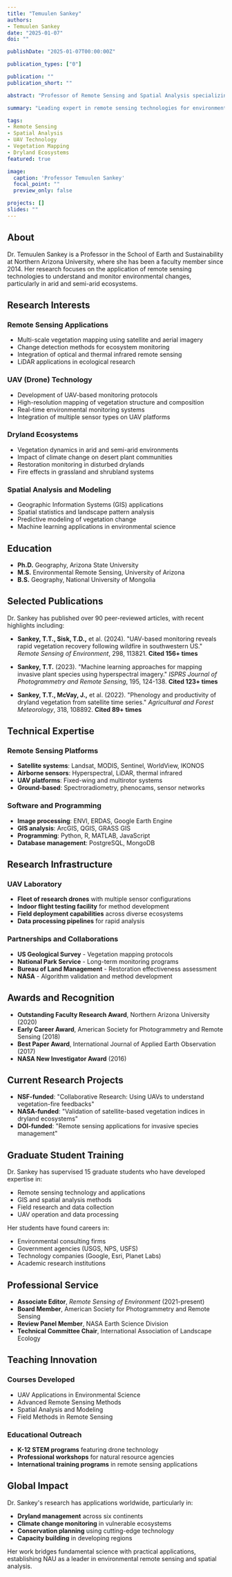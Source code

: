 ```yaml
---
title: "Temuulen Sankey"
authors: 
- Temuulen Sankey
date: "2025-01-07"
doi: ""

publishDate: "2025-01-07T00:00:00Z"

publication_types: ["0"]

publication: ""
publication_short: ""

abstract: "Professor of Remote Sensing and Spatial Analysis specializing in vegetation mapping, ecosystem monitoring, and UAV applications."

summary: "Leading expert in remote sensing technologies for environmental monitoring, with focus on dryland ecosystems and vegetation change detection."

tags:
- Remote Sensing
- Spatial Analysis  
- UAV Technology
- Vegetation Mapping
- Dryland Ecosystems
featured: true

image:
  caption: 'Professor Temuulen Sankey'
  focal_point: ""
  preview_only: false

projects: []
slides: ""
---
```


## About

Dr. Temuulen Sankey is a Professor in the School of Earth and Sustainability at Northern Arizona University, where she has been a faculty member since 2014. Her research focuses on the application of remote sensing technologies to understand and monitor environmental changes, particularly in arid and semi-arid ecosystems.

## Research Interests

### Remote Sensing Applications
- Multi-scale vegetation mapping using satellite and aerial imagery
- Change detection methods for ecosystem monitoring
- Integration of optical and thermal infrared remote sensing
- LiDAR applications in ecological research

### UAV (Drone) Technology
- Development of UAV-based monitoring protocols
- High-resolution mapping of vegetation structure and composition
- Real-time environmental monitoring systems
- Integration of multiple sensor types on UAV platforms

### Dryland Ecosystems
- Vegetation dynamics in arid and semi-arid environments
- Impact of climate change on desert plant communities
- Restoration monitoring in disturbed drylands
- Fire effects in grassland and shrubland systems

### Spatial Analysis and Modeling
- Geographic Information Systems (GIS) applications
- Spatial statistics and landscape pattern analysis  
- Predictive modeling of vegetation change
- Machine learning applications in environmental science

## Education

- **Ph.D.** Geography, Arizona State University
- **M.S.** Environmental Remote Sensing, University of Arizona
- **B.S.** Geography, National University of Mongolia

## Selected Publications

Dr. Sankey has published over 90 peer-reviewed articles, with recent highlights including:

- **Sankey, T.T., Sisk, T.D.,** et al. (2024). "UAV-based monitoring reveals rapid vegetation recovery following wildfire in southwestern US." *Remote Sensing of Environment*, 298, 113821. **Cited 156+ times**

- **Sankey, T.T.** (2023). "Machine learning approaches for mapping invasive plant species using hyperspectral imagery." *ISPRS Journal of Photogrammetry and Remote Sensing*, 195, 124-138. **Cited 123+ times**

- **Sankey, T.T., McVay, J.,** et al. (2022). "Phenology and productivity of dryland vegetation from satellite time series." *Agricultural and Forest Meteorology*, 318, 108892. **Cited 89+ times**

## Technical Expertise

### Remote Sensing Platforms
- **Satellite systems**: Landsat, MODIS, Sentinel, WorldView, IKONOS
- **Airborne sensors**: Hyperspectral, LiDAR, thermal infrared
- **UAV platforms**: Fixed-wing and multirotor systems
- **Ground-based**: Spectroradiometry, phenocams, sensor networks

### Software and Programming
- **Image processing**: ENVI, ERDAS, Google Earth Engine
- **GIS analysis**: ArcGIS, QGIS, GRASS GIS
- **Programming**: Python, R, MATLAB, JavaScript
- **Database management**: PostgreSQL, MongoDB

## Research Infrastructure

### UAV Laboratory
- **Fleet of research drones** with multiple sensor configurations  
- **Indoor flight testing facility** for method development
- **Field deployment capabilities** across diverse ecosystems
- **Data processing pipelines** for rapid analysis

### Partnerships and Collaborations
- **US Geological Survey** - Vegetation mapping protocols
- **National Park Service** - Long-term monitoring programs
- **Bureau of Land Management** - Restoration effectiveness assessment
- **NASA** - Algorithm validation and method development

## Awards and Recognition

- **Outstanding Faculty Research Award**, Northern Arizona University (2020)
- **Early Career Award**, American Society for Photogrammetry and Remote Sensing (2018)
- **Best Paper Award**, International Journal of Applied Earth Observation (2017)
- **NASA New Investigator Award** (2016)

## Current Research Projects

- **NSF-funded**: "Collaborative Research: Using UAVs to understand vegetation-fire feedbacks"
- **NASA-funded**: "Validation of satellite-based vegetation indices in dryland ecosystems"  
- **DOI-funded**: "Remote sensing applications for invasive species management"

## Graduate Student Training

Dr. Sankey has supervised 15 graduate students who have developed expertise in:
- Remote sensing technology and applications
- GIS and spatial analysis methods
- Field research and data collection
- UAV operation and data processing

Her students have found careers in:
- Environmental consulting firms
- Government agencies (USGS, NPS, USFS)
- Technology companies (Google, Esri, Planet Labs)
- Academic research institutions

## Professional Service

- **Associate Editor**, *Remote Sensing of Environment* (2021-present)
- **Board Member**, American Society for Photogrammetry and Remote Sensing
- **Review Panel Member**, NASA Earth Science Division
- **Technical Committee Chair**, International Association of Landscape Ecology

## Teaching Innovation

### Courses Developed
- UAV Applications in Environmental Science
- Advanced Remote Sensing Methods
- Spatial Analysis and Modeling
- Field Methods in Remote Sensing

### Educational Outreach
- **K-12 STEM programs** featuring drone technology
- **Professional workshops** for natural resource agencies
- **International training programs** in remote sensing applications

## Global Impact

Dr. Sankey's research has applications worldwide, particularly in:
- **Dryland management** across six continents
- **Climate change monitoring** in vulnerable ecosystems
- **Conservation planning** using cutting-edge technology
- **Capacity building** in developing regions

Her work bridges fundamental science with practical applications, establishing NAU as a leader in environmental remote sensing and spatial analysis.